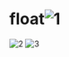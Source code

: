# float![1](https://user-images.githubusercontent.com/105308559/169796379-72ce1835-5ec9-400d-90bd-626ea5bf0254.JPG)
![2](https://user-images.githubusercontent.com/105308559/169796400-63ea3d6d-7777-4e61-b42c-924fabfd5e72.JPG)
![3](https://user-images.githubusercontent.com/105308559/169796409-8e3648e3-074b-4771-829a-d3f0fa263db8.JPG)
